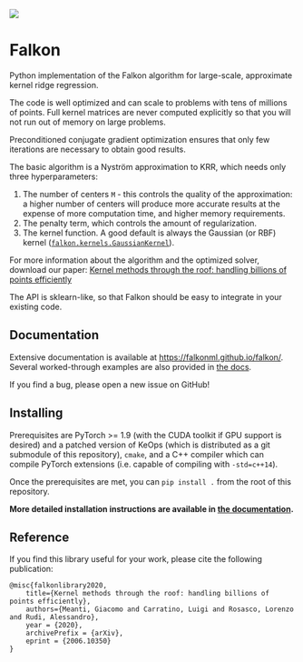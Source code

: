 [![](https://codecov.io/gh/FalkonML/falkon/branch/master/graphs/badge.svg?branch=master)](https://codecov.io/gh/FalkonML/falkon/)

# Falkon

Python implementation of the Falkon algorithm for large-scale, approximate kernel ridge regression.

The code is well optimized and can scale to problems with tens of millions of points.
Full kernel matrices are never computed explicitly so that you will not run out of memory on large problems.

Preconditioned conjugate gradient optimization ensures that only few iterations are necessary to obtain good results.

The basic algorithm is a Nyström approximation to KRR, which needs only three hyperparameters:
 1. The number of centers `M` - this controls the quality of the approximation: a higher number of centers will
    produce more accurate results at the expense of more computation time, and higher memory requirements.
 2. The penalty term, which controls the amount of regularization.
 3. The kernel function. A good default is always the Gaussian (or RBF) kernel
    ([`falkon.kernels.GaussianKernel`](https://falkonml.github.io/falkon/api_reference/kernels.html#gaussian-kernel)).

For more information about the algorithm and the optimized solver, download our paper:
[Kernel methods through the roof: handling billions of points efficiently](https://arxiv.org/abs/2006.10350)

The API is sklearn-like, so that Falkon should be easy to integrate in your existing code.

## Documentation

Extensive documentation is available at https://falkonml.github.io/falkon/. Several worked-through examples
are also provided in [the docs](https://falkonml.github.io/falkon/examples/examples.html).

If you find a bug, please open a new issue on GitHub!


## Installing

Prerequisites are PyTorch >= 1.9 (with the CUDA toolkit if GPU support is desired) and a patched version of KeOps (which
is distributed as a git submodule of this repository), `cmake`, and a C++ compiler which can compile PyTorch extensions
(i.e. capable of compiling with `-std=c++14`).

Once the prerequisites are met, you can `pip install .` from the root of this repository.

**More detailed installation instructions are available in [the documentation](https://falkonml.github.io/falkon/install.html).**


## Reference

If you find this library useful for your work, please cite the following publication:
```
@misc{falkonlibrary2020,
    title={Kernel methods through the roof: handling billions of points efficiently},
    authors={Meanti, Giacomo and Carratino, Luigi and Rosasco, Lorenzo and Rudi, Alessandro},
    year = {2020},
    archivePrefix = {arXiv},
    eprint = {2006.10350}
}
```
